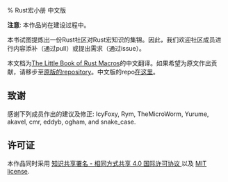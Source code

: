 % Rust宏小册 中文版

**注意**: 本作品尚在建设过程中。

本书试图提炼出一份Rust社区对Rust宏知识的集锦。因此，我们欢迎社区成员进行内容添补（通过pull）或提出需求（通过issue）。

本文档为[The Little Book of Rust Macros](https://danielkeep.github.io/tlborm/)的中文翻译。如果希望为原文作出贡献，请移步至[原版的repository](https://github.com/DanielKeep/tlborm/)。中文版的repo[在这里](https://github.com/DaseinPhaos/tlborm)。

## 致谢

感谢下列成员作出的建议及修正: IcyFoxy, Rym, TheMicroWorm, Yurume, akavel, cmr, eddyb, ogham, and snake_case.

## 许可证

本作品同时采用 [知识共享署名 - 相同方式共享 4.0 国际许可协议 ](http://creativecommons.org/licenses/by-sa/4.0/) 以及 [MIT license](http://opensource.org/licenses/MIT).
